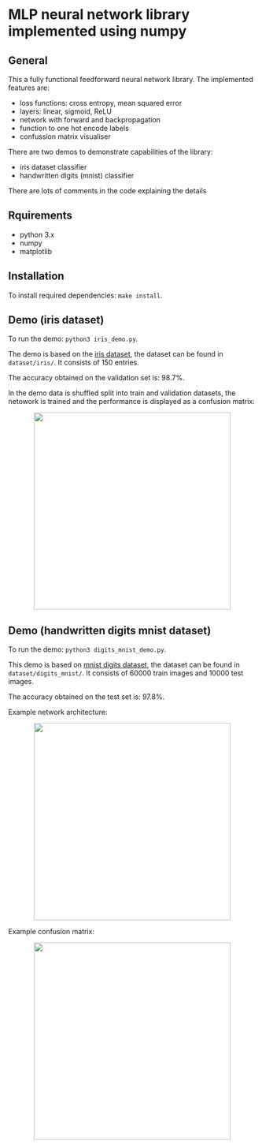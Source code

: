 # MLP neural network library implemented using numpy



## General 

This a fully functional feedforward neural network library. The implemented features are:
- loss functions: cross entropy, mean squared error
- layers: linear, sigmoid, ReLU
- network with forward and backpropagation
- function to one hot encode labels
- confussion matrix visualiser

There are two demos to demonstrate capabilities of the library:
- iris dataset classifier
- handwritten digits (mnist) classifier

There are lots of comments in the code explaining the details

## Rquirements

- python 3.x
- numpy
- matplotlib

## Installation 

To install required dependencies: `make install`.

## Demo (iris dataset)

To run the demo: `python3 iris_demo.py`.

The demo is based on the [iris dataset](https://en.wikipedia.org/wiki/Iris_flower_data_set), the dataset can be found in `dataset/iris/`. It consists of 150 entries. 

The accuracy obtained on the validation set is: 98.7%.

In the demo data is shuffled split into train and validation datasets, the netowork is trained and the performance is displayed as a confusion matrix:

<p align="center"><img src="https://i.ibb.co/RBBWTTJ/Screenshot-2019-05-05-at-12-50-43.png" width="400"></p>

## Demo (handwritten digits mnist dataset)

To run the demo: `python3 digits_mnist_demo.py`.

This demo is based on [mnist digits dataset](http://yann.lecun.com/exdb/mnist/), the dataset can be found in `dataset/digits_mnist/`. It consists of 60000 train images and 10000 test images.

The accuracy obtained on the test set is: 97.8%.

Example network architecture:

<p align="center"><img src="https://www.newtownpartners.com/wp-content/uploads/2018/08/jon-jon-4.png" width="400"></p>

Example confusion matrix:

<p align="center"><img src="https://i.ibb.co/fvdh3Kt/Screenshot-2019-05-05-at-12-35-39.png" width="400"></p>





